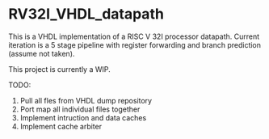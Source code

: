 # RV32I_VHDL_datapath
This is a VHDL implementation of a RISC V 32I processor datapath. 
Current iteration is a 5 stage pipeline with register forwarding and branch prediction (assume not taken).


This project is currently a WIP.

TODO:
1. Pull all fles from VHDL dump repository
2. Port map all individual files together
3. Implement intruction and data caches
4. Implement cache arbiter

